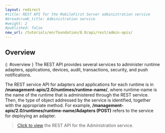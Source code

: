 ```yaml
---
layout: redirect
#title: REST API for the MobileFirst Server administration service
#breadcrumb_title: Administration service
#weight: 2
#published: false
new_url: /tutorials/en/foundation/8.0/api/rest/admin-apis/
---
```

<!-- NLS_CHARSET=UTF-8 -->
## Overview
{: #overview }
The REST API provides several services to administer runtime adapters, applications, devices, audit, transactions, security, and push notifications.

The REST service API for adapters and applications for each runtime is in **/management-apis/2.0/runtimes/runtime-name/**, where runtime-name is the name of the runtime that is administered through the REST service. Then, the type of object addressed by the service is identified, together with the appropriate method. For example, **/management-apis/2.0/runtimes/runtime-name/Adapters (POST)** refers to the service for deploying an adapter.

> [Click to view](http://www.ibm.com/support/knowledgecenter/SSHS8R_8.0.0/com.ibm.worklight.apiref.doc/apiref/c_restapi_oview.html) the REST API for the Administration service.
